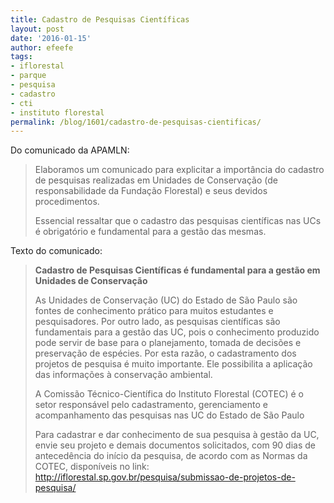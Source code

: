 ```yaml
---
title: Cadastro de Pesquisas Científicas
layout: post
date: '2016-01-15'
author: efeefe
tags:
- iflorestal
- parque
- pesquisa
- cadastro
- cti
- instituto florestal
permalink: /blog/1601/cadastro-de-pesquisas-cientificas/
---
```



Do comunicado da APAMLN:

> Elaboramos um comunicado para explicitar a importância do cadastro de pesquisas realizadas em Unidades de Conservação (de responsabilidade da Fundação Florestal) e seus devidos procedimentos.   
>   
> Essencial ressaltar que o cadastro das pesquisas científicas nas UCs é obrigatório e fundamental para a gestão das mesmas.

Texto do comunicado:

> **Cadastro de Pesquisas Científicas é fundamental para a gestão em Unidades de Conservação**
>
> As Unidades de Conservação (UC) do Estado de São Paulo são fontes de conhecimento prático para muitos estudantes e pesquisadores. Por outro lado, as pesquisas científicas são fundamentais para a gestão das UC, pois o conhecimento produzido pode servir de base para o planejamento, tomada de decisões e preservação de espécies. Por esta razão, o cadastramento dos projetos de pesquisa é muito importante. Ele possibilita a aplicação das informações à conservação ambiental.
>
> A Comissão Técnico-Científica do Instituto Florestal (COTEC) é o setor responsável pelo cadastramento, gerenciamento e acompanhamento das pesquisas nas UC do Estado de São Paulo
>
> Para cadastrar e dar conhecimento de sua pesquisa à gestão da UC, envie seu projeto e demais documentos solicitados, com 90 dias de antecedência do início da pesquisa, de acordo com as Normas da COTEC, disponíveis no link: http://iflorestal.sp.gov.br/pesquisa/submissao-de-projetos-de-pesquisa/